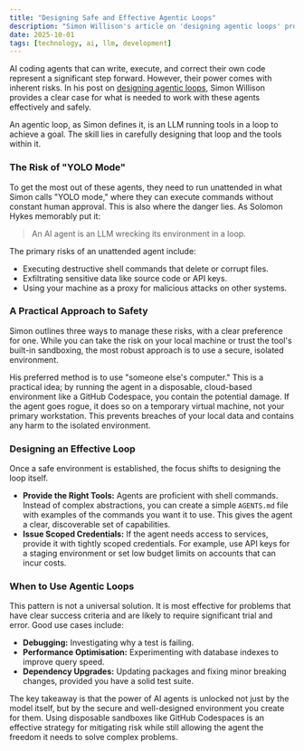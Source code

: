 ```yaml
---
title: "Designing Safe and Effective Agentic Loops"
description: "Simon Willison's article on 'designing agentic loops' provides a practical framework for safely using powerful AI coding agents by sandboxing them in environments like GitHub Codespaces."
date: 2025-10-01
tags: [technology, ai, llm, development]
---
```


AI coding agents that can write, execute, and correct their own code represent a significant step forward. However, their power comes with inherent risks. In his post on [designing agentic loops](https://simonwillison.net/2025/Sep/30/designing-agentic-loops/), Simon Willison provides a clear case for what is needed to work with these agents effectively and safely.

An agentic loop, as Simon defines it, is an LLM running tools in a loop to achieve a goal. The skill lies in carefully designing that loop and the tools within it.

### The Risk of "YOLO Mode"

To get the most out of these agents, they need to run unattended in what Simon calls "YOLO mode," where they can execute commands without constant human approval. This is also where the danger lies. As Solomon Hykes memorably put it:

> An AI agent is an LLM wrecking its environment in a loop.

The primary risks of an unattended agent include:
*   Executing destructive shell commands that delete or corrupt files.
*   Exfiltrating sensitive data like source code or API keys.
*   Using your machine as a proxy for malicious attacks on other systems.

### A Practical Approach to Safety

Simon outlines three ways to manage these risks, with a clear preference for one. While you can take the risk on your local machine or trust the tool's built-in sandboxing, the most robust approach is to use a secure, isolated environment.

His preferred method is to use "someone else's computer." This is a practical idea; by running the agent in a disposable, cloud-based environment like a GitHub Codespace, you contain the potential damage. If the agent goes rogue, it does so on a temporary virtual machine, not your primary workstation. This prevents breaches of your local data and contains any harm to the isolated environment.

### Designing an Effective Loop

Once a safe environment is established, the focus shifts to designing the loop itself.

*   **Provide the Right Tools:** Agents are proficient with shell commands. Instead of complex abstractions, you can create a simple `AGENTS.md` file with examples of the commands you want it to use. This gives the agent a clear, discoverable set of capabilities.
*   **Issue Scoped Credentials:** If the agent needs access to services, provide it with tightly scoped credentials. For example, use API keys for a staging environment or set low budget limits on accounts that can incur costs.

### When to Use Agentic Loops

This pattern is not a universal solution. It is most effective for problems that have clear success criteria and are likely to require significant trial and error. Good use cases include:

*   **Debugging:** Investigating why a test is failing.
*   **Performance Optimisation:** Experimenting with database indexes to improve query speed.
*   **Dependency Upgrades:** Updating packages and fixing minor breaking changes, provided you have a solid test suite.

The key takeaway is that the power of AI agents is unlocked not just by the model itself, but by the secure and well-designed environment you create for them. Using disposable sandboxes like GitHub Codespaces is an effective strategy for mitigating risk while still allowing the agent the freedom it needs to solve complex problems.
